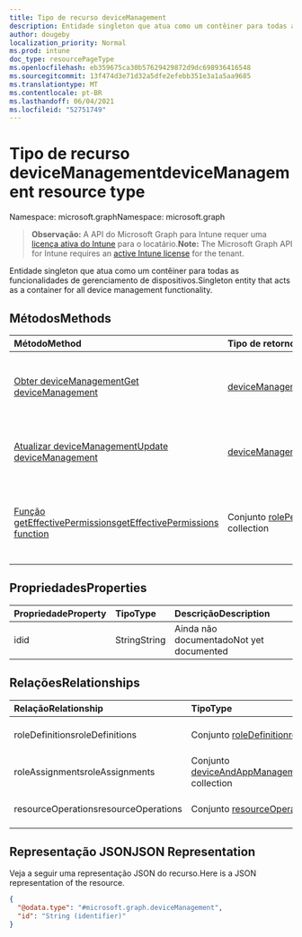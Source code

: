 ```yaml
---
title: Tipo de recurso deviceManagement
description: Entidade singleton que atua como um contêiner para todas as funcionalidades de gerenciamento de dispositivos.
author: dougeby
localization_priority: Normal
ms.prod: intune
doc_type: resourcePageType
ms.openlocfilehash: eb359675ca30b57629429872d9dc698936416548
ms.sourcegitcommit: 13f474d3e71d32a5dfe2efebb351e3a1a5aa9685
ms.translationtype: MT
ms.contentlocale: pt-BR
ms.lasthandoff: 06/04/2021
ms.locfileid: "52751749"
---
```

# <a name="devicemanagement-resource-type"></a><span data-ttu-id="27ee4-103">Tipo de recurso deviceManagement</span><span class="sxs-lookup"><span data-stu-id="27ee4-103">deviceManagement resource type</span></span>

<span data-ttu-id="27ee4-104">Namespace: microsoft.graph</span><span class="sxs-lookup"><span data-stu-id="27ee4-104">Namespace: microsoft.graph</span></span>

> <span data-ttu-id="27ee4-105">**Observação:** A API do Microsoft Graph para Intune requer uma [licença ativa do Intune](https://go.microsoft.com/fwlink/?linkid=839381) para o locatário.</span><span class="sxs-lookup"><span data-stu-id="27ee4-105">**Note:** The Microsoft Graph API for Intune requires an [active Intune license](https://go.microsoft.com/fwlink/?linkid=839381) for the tenant.</span></span>

<span data-ttu-id="27ee4-106">Entidade singleton que atua como um contêiner para todas as funcionalidades de gerenciamento de dispositivos.</span><span class="sxs-lookup"><span data-stu-id="27ee4-106">Singleton entity that acts as a container for all device management functionality.</span></span>

## <a name="methods"></a><span data-ttu-id="27ee4-107">Métodos</span><span class="sxs-lookup"><span data-stu-id="27ee4-107">Methods</span></span>
|<span data-ttu-id="27ee4-108">Método</span><span class="sxs-lookup"><span data-stu-id="27ee4-108">Method</span></span>|<span data-ttu-id="27ee4-109">Tipo de retorno</span><span class="sxs-lookup"><span data-stu-id="27ee4-109">Return Type</span></span>|<span data-ttu-id="27ee4-110">Descrição</span><span class="sxs-lookup"><span data-stu-id="27ee4-110">Description</span></span>|
|:---|:---|:---|
|[<span data-ttu-id="27ee4-111">Obter deviceManagement</span><span class="sxs-lookup"><span data-stu-id="27ee4-111">Get deviceManagement</span></span>](../api/intune-rbac-devicemanagement-get.md)|[<span data-ttu-id="27ee4-112">deviceManagement</span><span class="sxs-lookup"><span data-stu-id="27ee4-112">deviceManagement</span></span>](../resources/intune-rbac-devicemanagement.md)|<span data-ttu-id="27ee4-113">Leia as propriedades e as relações do objeto [deviceManagement](../resources/intune-rbac-devicemanagement.md).</span><span class="sxs-lookup"><span data-stu-id="27ee4-113">Read properties and relationships of the [deviceManagement](../resources/intune-rbac-devicemanagement.md) object.</span></span>|
|[<span data-ttu-id="27ee4-114">Atualizar deviceManagement</span><span class="sxs-lookup"><span data-stu-id="27ee4-114">Update deviceManagement</span></span>](../api/intune-rbac-devicemanagement-update.md)|[<span data-ttu-id="27ee4-115">deviceManagement</span><span class="sxs-lookup"><span data-stu-id="27ee4-115">deviceManagement</span></span>](../resources/intune-rbac-devicemanagement.md)|<span data-ttu-id="27ee4-116">Atualizar as propriedades de um objeto de [deviceManagement](../resources/intune-rbac-devicemanagement.md).</span><span class="sxs-lookup"><span data-stu-id="27ee4-116">Update the properties of a [deviceManagement](../resources/intune-rbac-devicemanagement.md) object.</span></span>|
|[<span data-ttu-id="27ee4-117">Função getEffectivePermissions</span><span class="sxs-lookup"><span data-stu-id="27ee4-117">getEffectivePermissions function</span></span>](../api/intune-rbac-devicemanagement-geteffectivepermissions.md)|<span data-ttu-id="27ee4-118">Conjunto [rolePermission](../resources/intune-rbac-rolepermission.md)</span><span class="sxs-lookup"><span data-stu-id="27ee4-118">[rolePermission](../resources/intune-rbac-rolepermission.md) collection</span></span>|<span data-ttu-id="27ee4-119">Recupera permissões efetivas de usuário autenticado no momento</span><span class="sxs-lookup"><span data-stu-id="27ee4-119">Retrieves the effective permissions of the currently authenticated user</span></span>|

## <a name="properties"></a><span data-ttu-id="27ee4-120">Propriedades</span><span class="sxs-lookup"><span data-stu-id="27ee4-120">Properties</span></span>
|<span data-ttu-id="27ee4-121">Propriedade</span><span class="sxs-lookup"><span data-stu-id="27ee4-121">Property</span></span>|<span data-ttu-id="27ee4-122">Tipo</span><span class="sxs-lookup"><span data-stu-id="27ee4-122">Type</span></span>|<span data-ttu-id="27ee4-123">Descrição</span><span class="sxs-lookup"><span data-stu-id="27ee4-123">Description</span></span>|
|:---|:---|:---|
|<span data-ttu-id="27ee4-124">id</span><span class="sxs-lookup"><span data-stu-id="27ee4-124">id</span></span>|<span data-ttu-id="27ee4-125">String</span><span class="sxs-lookup"><span data-stu-id="27ee4-125">String</span></span>|<span data-ttu-id="27ee4-126">Ainda não documentado</span><span class="sxs-lookup"><span data-stu-id="27ee4-126">Not yet documented</span></span>|

## <a name="relationships"></a><span data-ttu-id="27ee4-127">Relações</span><span class="sxs-lookup"><span data-stu-id="27ee4-127">Relationships</span></span>
|<span data-ttu-id="27ee4-128">Relação</span><span class="sxs-lookup"><span data-stu-id="27ee4-128">Relationship</span></span>|<span data-ttu-id="27ee4-129">Tipo</span><span class="sxs-lookup"><span data-stu-id="27ee4-129">Type</span></span>|<span data-ttu-id="27ee4-130">Descrição</span><span class="sxs-lookup"><span data-stu-id="27ee4-130">Description</span></span>|
|:---|:---|:---|
|<span data-ttu-id="27ee4-131">roleDefinitions</span><span class="sxs-lookup"><span data-stu-id="27ee4-131">roleDefinitions</span></span>|<span data-ttu-id="27ee4-132">Conjunto [roleDefinition](../resources/intune-rbac-roledefinition.md)</span><span class="sxs-lookup"><span data-stu-id="27ee4-132">[roleDefinition](../resources/intune-rbac-roledefinition.md) collection</span></span>|<span data-ttu-id="27ee4-133">As definições da função.</span><span class="sxs-lookup"><span data-stu-id="27ee4-133">The Role Definitions.</span></span>|
|<span data-ttu-id="27ee4-134">roleAssignments</span><span class="sxs-lookup"><span data-stu-id="27ee4-134">roleAssignments</span></span>|<span data-ttu-id="27ee4-135">Conjunto [deviceAndAppManagementRoleAssignment](../resources/intune-rbac-deviceandappmanagementroleassignment.md)</span><span class="sxs-lookup"><span data-stu-id="27ee4-135">[deviceAndAppManagementRoleAssignment](../resources/intune-rbac-deviceandappmanagementroleassignment.md) collection</span></span>|<span data-ttu-id="27ee4-136">As atribuições da função</span><span class="sxs-lookup"><span data-stu-id="27ee4-136">The Role Assignments.</span></span>|
|<span data-ttu-id="27ee4-137">resourceOperations</span><span class="sxs-lookup"><span data-stu-id="27ee4-137">resourceOperations</span></span>|<span data-ttu-id="27ee4-138">Conjunto [resourceOperation](../resources/intune-rbac-resourceoperation.md)</span><span class="sxs-lookup"><span data-stu-id="27ee4-138">[resourceOperation](../resources/intune-rbac-resourceoperation.md) collection</span></span>|<span data-ttu-id="27ee4-139">As operações de recurso.</span><span class="sxs-lookup"><span data-stu-id="27ee4-139">The Resource Operations.</span></span>|

## <a name="json-representation"></a><span data-ttu-id="27ee4-140">Representação JSON</span><span class="sxs-lookup"><span data-stu-id="27ee4-140">JSON Representation</span></span>
<span data-ttu-id="27ee4-141">Veja a seguir uma representação JSON do recurso.</span><span class="sxs-lookup"><span data-stu-id="27ee4-141">Here is a JSON representation of the resource.</span></span>
<!-- {
  "blockType": "resource",
  "keyProperty": "id",
  "@odata.type": "microsoft.graph.deviceManagement"
}
-->
``` json
{
  "@odata.type": "#microsoft.graph.deviceManagement",
  "id": "String (identifier)"
}
```




